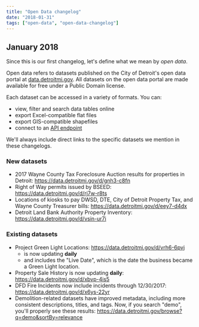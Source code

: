 ```yaml
---
title: "Open Data changelog"
date: "2018-01-31"
tags: ["open-data", "open-data-changelog"]
---
```


## January 2018

Since this is our first changelog, let's define what we mean by *open data*. 

Open data refers to datasets published on the City of Detroit's open data portal at [data.detroitmi.gov](https://data.detroitmi.gov/). All datasets on the open data portal are made available for free under a Public Domain license. 

Each dataset can be accessed in a variety of formats. You can:
- view, filter and search data tables online
- export Excel-compatible flat files
- export GIS-compatible shapefiles
- connect to an [API endpoint](https://dev.socrata.com/?ref=Detroit)

We'll always include direct links to the specific datasets we mention in these changelogs.

### New datasets

- 2017 Wayne County Tax Foreclosure Auction results for properties in Detroit: https://data.detroitmi.gov/d/gnh3-c8fn
- Right of Way permits issued by BSEED: https://data.detroitmi.gov/d/rj7w-r8ts
- Locations of kiosks to pay DWSD, DTE, City of Detroit Property Tax, and Wayne County Treasurer bills: https://data.detroitmi.gov/d/eey7-d4dx
- Detroit Land Bank Authority Property Inventory: https://data.detroitmi.gov/d/vsin-ur7i

### Existing datasets

- Project Green Light Locations: https://data.detroitmi.gov/d/vrh6-6pvj
    - is now updating __daily__
    - and includes the "Live Date", which is the date the business became a Green Light location.
- Property Sale History is now updating __daily__: https://data.detroitmi.gov/d/xbvp-4is5
- DFD Fire Incidents now include incidents through 12/30/2017: https://data.detroitmi.gov/d/x6ys-22yr
- Demolition-related datasets have improved metadata, including more consistent descriptions, titles, and tags. Now, if you search "demo", you'll properly see these results: https://data.detroitmi.gov/browse?q=demo&sortBy=relevance
